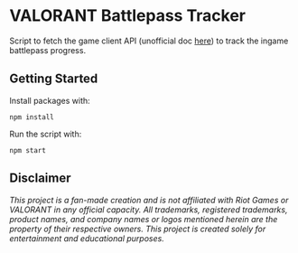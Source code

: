 # VALORANT Battlepass Tracker

Script to fetch the game client API (unofficial doc [here](https://valapidocs.techchrism.me/)) to track the ingame battlepass progress.

## Getting Started

Install packages with:

```
npm install
```

Run the script with:

```
npm start
```

## Disclaimer

_This project is a fan-made creation and is not affiliated with Riot Games or VALORANT in any official capacity. All trademarks, registered trademarks, product names, and company names or logos mentioned herein are the property of their respective owners. This project is created solely for entertainment and educational purposes._
